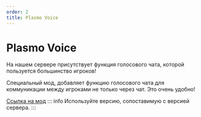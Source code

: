 ```yaml
---
order: 2
title: Plasmo Voice
---
```


# Plasmo Voice
На нашем сервере присутствует функция голосового чата, которой пользуется большинство игроков!

Специальный мод, добавляет функцию голосового чата для коммуникации между игроками не только через чат. Это очень удобно!

[Ссылка на мод](https://modrinth.com/plugin/plasmo-voice/versions)
::: info
Используйте версию, сопоставимую с версией сервера.
:::